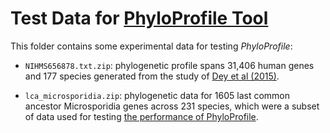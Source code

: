 # Test Data for [PhyloProfile Tool](https://github.com/BIONF/PhyloProfile)

This folder contains some experimental data for testing *PhyloProfile*:

- `NIHMS656878.txt.zip`: phylogenetic profile spans 31,406 human genes and 177 species generated from the study of [Dey et al (2015)](https://www.ncbi.nlm.nih.gov/pmc/articles/PMC5016211/).

- `lca_microsporidia.zip`: phylogenetic data for 1605 last common ancestor Microsporidia genes across 231 species, which were a subset of data used for testing [the performance of PhyloProfile](https://github.com/BIONF/PhyloProfile/wiki/Performance-test).
